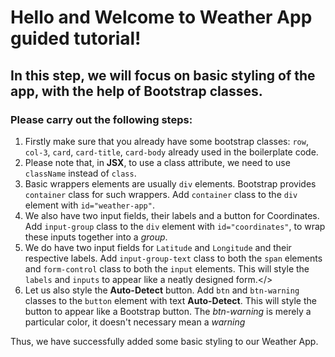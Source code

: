 # Hello and Welcome to **Weather App** guided tutorial!

## In this step, we will focus on basic styling of the app, with the help of Bootstrap classes.

### Please carry out the following steps:

1. Firstly make sure that you already have some bootstrap classes: `row`, `col-3`, `card`, `card-title`, `card-body` already used in the boilerplate code.
2. Please note that, in **JSX**, to use a class attribute, we need to use `className` instead of `class`.
3. Basic wrappers elements are usually `div` elements. Bootstrap provides `container` class for such wrappers. Add `container` class to the `div` element with `id="weather-app"`.
4. We also have two input fields, their labels and a button for Coordinates. Add `input-group` class to the `div` element with `id="coordinates"`, to wrap these inputs together into a _group_.
5. We do have two input fields for `Latitude` and `Longitude` and their respective labels. Add `input-group-text` class to both the `span` elements and `form-control` class to both the `input` elements. This will style the `labels` and `inputs` to appear like a neatly designed form.</>
6. Let us also style the **Auto-Detect** button. Add `btn` and `btn-warning` classes to the `button` element with text **Auto-Detect**. This will style the button to appear like a Bootstrap button. The _btn-warning_ is merely a particular color, it doesn't necessary mean a _warning_

Thus, we have successfully added some basic styling to our Weather App.
